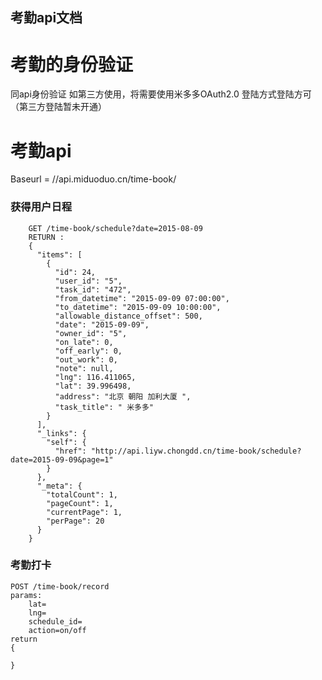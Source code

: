 考勤api文档
-------------------

考勤的身份验证
======================
同api身份验证
如第三方使用，将需要使用米多多OAuth2.0 登陆方式登陆方可（第三方登陆暂未开通）


考勤api
======================
Baseurl = //api.miduoduo.cn/time-book/

### 获得用户日程
```
    GET /time-book/schedule?date=2015-08-09
    RETURN :
    {
      "items": [
        {
          "id": 24,
          "user_id": "5",
          "task_id": "472",
          "from_datetime": "2015-09-09 07:00:00",
          "to_datetime": "2015-09-09 10:00:00",
          "allowable_distance_offset": 500,
          "date": "2015-09-09",
          "owner_id": "5",
          "on_late": 0,
          "off_early": 0,
          "out_work": 0,
          "note": null,
          "lng": 116.411065,
          "lat": 39.996498,
          "address": "北京 朝阳 加利大厦 ",
          "task_title": " 米多多"
        }
      ],
      "_links": {
        "self": {
          "href": "http://api.liyw.chongdd.cn/time-book/schedule?date=2015-09-09&page=1"
        }
      },
      "_meta": {
        "totalCount": 1,
        "pageCount": 1,
        "currentPage": 1,
        "perPage": 20
      }
    }
```


### 考勤打卡
    POST /time-book/record
    params: 
        lat=
        lng=
        schedule_id=
        action=on/off
    return 
    {
        
    }
```
